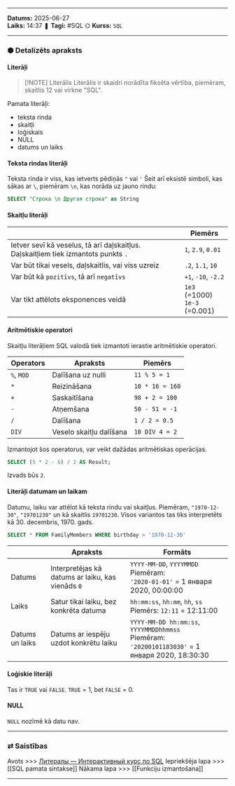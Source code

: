 ___
**Datums:** 2025-06-27   
**Laiks:** 14:37 
❚ **Tagi:** #SQL 
⌬ **Kurss:**  `SQL`

---
### ⬢ Detalizēts apraksts
#### Literāļi

> [!NOTE] Literālis
> Literālis ir skaidri norādīta fiksēta vērtība, piemēram, skaitlis 12 vai virkne "SQL".

Pamata literāļi:
- teksta rinda
- skaitļi
- loģiskais
- NULL
- datums un laiks
#### Teksta rindas literāļi
Teksta rinda ir viss, kas ietverts pēdiņās `"` vai `'` Šeit arī eksistē simboli, kas sākas ar `\`, piemēram `\n`, kas norāda uz jauno rindu:

```SQL
SELECT "Строка \n Другая строка" as String
```

#### Skaitļu literāļi

|                                                                                    | Piemērs                          |
| ---------------------------------------------------------------------------------- | -------------------------------- |
| Ietver sevī kā veselus, tā arī daļskaitļus. Daļskaitļiem tiek izmantots punkts `.` | `1`, `2.9`, `0.01`               |
| Var būt tikai vesels, daļskaitlis, vai viss uzreiz                                 | `.2`, `1.1`, `10`                |
| Var būt kā `pozitīvs`, tā arī `negatīvs`                                           | `+1`, `-10`, `-2.2`              |
| Var tikt attēlots eksponences veidā                                                | `1e3` (=1000)<br>`1e-3` (=0.001) |
#### Aritmētiskie operatori
Skaitļu literāļiem SQL valodā tiek izmantoti ierastie aritmētiskie operatori.

| Operators  | Apraksts                | Piemērs         |
| ---------- | ----------------------- | --------------- |
| `%`, `MOD` | Dalīšana uz nulli       | `11 % 5 = 1`    |
| `*`        | Reizināšana             | `10 * 16 = 160` |
| `+`        | Saskaitīšana            | `98 + 2 = 100`  |
| `-`        | Atņemšana               | `50 - 51 = -1`  |
| `/`        | Dalīšana                | `1 / 2 = 0.5`   |
| `DIV`      | Veselo skaitļu dalīšana | `10 DIV 4 = 2`  |
Izmantojot šos operatorus, var veikt dažādas aritmētiskas operācijas.

```SQL
SELECT (5 * 2 - 6) / 2 AS Result;
```

Izvads būs `2`.
#### Literāļi datumam un laikam
Datumu, laiku var attēlot kā teksta rindu vai skaitļus. Piemēram, `"1970-12-30"`, `"19701230"` un kā skaitlis `19701230`. Visos variantos tas tiks interpretēts kā 30. decembris, 1970. gads.

```SQL
SELECT * FROM FamilyMembers WHERE birthday > '1970-12-30'
```


|                 | Apraksts                                          | Formāts                                                                                           |
| --------------- | ------------------------------------------------- | ------------------------------------------------------------------------------------------------- |
| Datums          | Interpretējas kā datums ar laiku, kas vienāds `0` | `YYYY-MM-DD`, `YYYYMMDD`<br>Piemēram:<br>`'2020-01-01'` = 1 января 2020, 00:00:00                 |
| Laiks           | Satur tikai laiku, bez konkrēta datuma            | `hh:mm:ss`, `hh:mm`, `hh`, `ss`<br>Piemērs: `12:11` = 12:11:00                                    |
| Datums un laiks | Datums ar iespēju uzdot konkrētu laiku            | `YYYY-MM-DD hh:mm:ss`, `YYYYMMDDhhmmss`<br>Piemēram: `'20200101183030'` = 1 января 2020, 18:30:30 |
#### Loģiskie literāļi
Tas ir `TRUE` vai `FALSE`. `TRUE` = 1, bet `FALSE` = 0.
#### NULL
`NULL` nozīmē kā datu nav.

---
### ⇄ Saistības
Avots >>> [Литералы — Интерактивный курс по SQL](https://sql-academy.org/ru/guide/literals)
Iepriekšēja lapa >>> [[SQL pamata sintakse]]
Nākama lapa >>> [[Funkciju izmantošana]]
___
